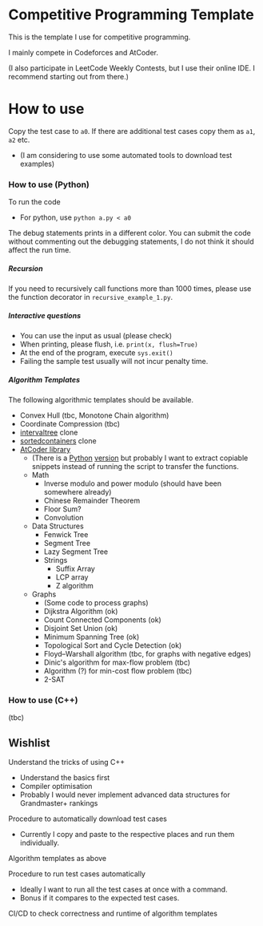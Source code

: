 # Competitive Programming Template

This is the template I use for competitive programming.

I mainly compete in Codeforces and AtCoder.

(I also participate in LeetCode Weekly Contests, but I use their online IDE. I recommend starting out from there.)


# How to use

Copy the test case to `a0`. If there are additional test cases copy them as `a1`, `a2` etc.
- (I am considering to use some automated tools to download test examples)

### How to use (Python)

To run the code
- For python, use `python a.py < a0`

The debug statements prints in a different color.
You can submit the code without commenting out the debugging statements, I do not think it should affect the run time.

##### Recursion

If you need to recursively call functions more than 1000 times, please use the function decorator in `recursive_example_1.py`.

##### Interactive questions
- You can use the input as usual (please check)
- When printing, please flush, i.e. `print(x, flush=True)`
- At the end of the program, execute `sys.exit()`
- Failing the sample test usually will not incur penalty time.

##### Algorithm Templates 
The following algorithmic templates should be available.

- Convex Hull (tbc, Monotone Chain algorithm)
- Coordinate Compression (tbc)
- [intervaltree](https://github.com/chaimleib/intervaltree) clone
- [sortedcontainers](https://github.com/grantjenks/python-sortedcontainers) clone
- [AtCoder library](https://atcoder.github.io/ac-library/master/document_en/) 
  - (There is a [Python](https://github.com/not522/ac-library-python) [version](https://github.com/Mitarushi/ACL-Python) but probably I want to extract copiable snippets instead of running the script to transfer the functions.
  - Math
    - Inverse modulo and power modulo (should have been somewhere already)
    - Chinese Remainder Theorem
    - Floor Sum?
    - Convolution
  - Data Structures
    - Fenwick Tree
    - Segment Tree
    - Lazy Segment Tree
    - Strings
      - Suffix Array
      - LCP array
      - Z algorithm
  - Graphs
    - (Some code to process graphs)
    - Dijkstra Algorithm (ok)
    - Count Connected Components (ok)
    - Disjoint Set Union (ok)
    - Minimum Spanning Tree (ok)
    - Topological Sort and Cycle Detection (ok)
    - Floyd–Warshall algorithm (tbc, for graphs with negative edges)
    - Dinic's algorithm for max-flow problem (tbc)
    - Algorithm (?) for min-cost flow problem (tbc)
    - 2-SAT

### How to use (C++)

(tbc)


## Wishlist

Understand the tricks of using C++
- Understand the basics first
- Compiler optimisation
- Probably I would never implement advanced data structures for Grandmaster+ rankings

Procedure to automatically download test cases
- Currently I copy and paste to the respective places and run them individually.

Algorithm templates as above

Procedure to run test cases automatically
- Ideally I want to run all the test cases at once with a command.
- Bonus if it compares to the expected test cases.

CI/CD to check correctness and runtime of algorithm templates